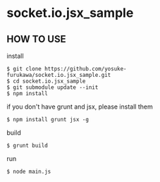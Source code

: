 socket.io.jsx_sample
====================

HOW TO USE
----------

install

```shell
$ git clone https://github.com/yosuke-furukawa/socket.io.jsx_sample.git
$ cd socket.io.jsx_sample
$ git submodule update --init
$ npm install
```

if you don't have grunt and jsx, please install them

```shell
$ npm install grunt jsx -g
```

build

```shell
$ grunt build
```

run

```shell
$ node main.js
```
